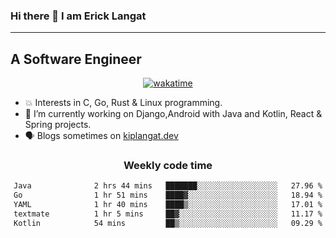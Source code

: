 ### Hi there 👋 I am Erick Langat
---
## A Software Engineer

<div align="center">
  
[![wakatime](https://wakatime.com/badge/user/55eadf42-c1c5-4930-b153-72952ac5ca5c.svg)](https://wakatime.com/@55eadf42-c1c5-4930-b153-72952ac5ca5c)

</div>

<!--
**elkiplangat/elkiplangat** is a ✨ _special_ ✨ repository because its `README.md` (this file) appears on your GitHub profile.

Here are some ideas to get you started:

- 🔭 I’m currently working on ...
- 🌱 I’m currently learning ...
- 👯 I’m looking to collaborate on ...
- 🤔 I’m looking for help with ...
- 💬 Ask me about ...
- 📫 How to reach me: ...
- 😄 Pronouns: ...
- ⚡ Fun fact: ...
-->
- 💥 Interests in C, Go, Rust & Linux programming. 
- 🔭 I’m currently working on Django,Android with Java and Kotlin, React & Spring projects.
-  🗣️ Blogs sometimes on [kiplangat.dev](https://kiplangat.dev)

<div align="center">
  <h3> Weekly code time </h3>

<!--START_SECTION:waka-->

```txt
Java              2 hrs 44 mins   ███████░░░░░░░░░░░░░░░░░░   27.96 %
Go                1 hr 51 mins    ████▓░░░░░░░░░░░░░░░░░░░░   18.94 %
YAML              1 hr 40 mins    ████▒░░░░░░░░░░░░░░░░░░░░   17.01 %
textmate          1 hr 5 mins     ██▓░░░░░░░░░░░░░░░░░░░░░░   11.17 %
Kotlin            54 mins         ██▒░░░░░░░░░░░░░░░░░░░░░░   09.29 %
```

<!--END_SECTION:waka-->

</div>
